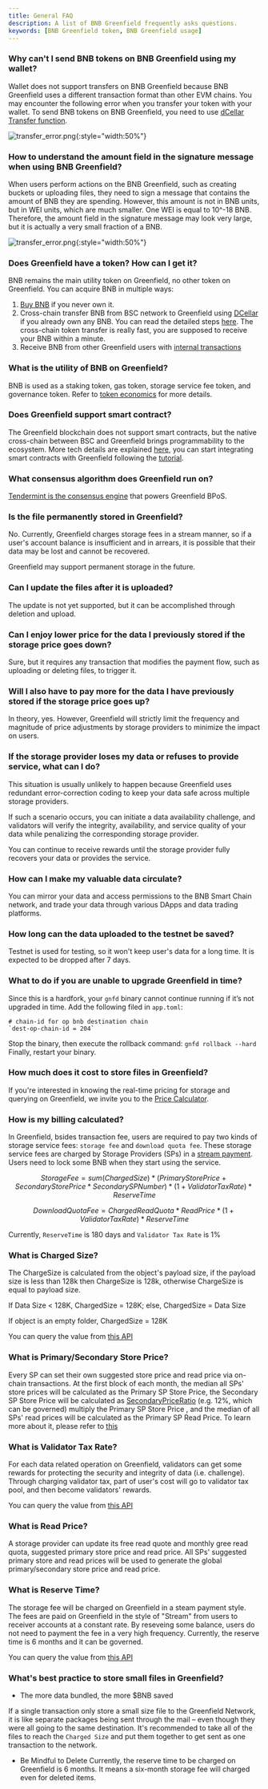 ```yaml
---
title: General FAQ
description: A list of BNB Greenfield frequently asks questions.  
keywords: [BNB Greenfield token, BNB Greenfield usage]
---
```


### Why can't I send BNB tokens on BNB Greenfield using my wallet?
Wallet does not support transfers on BNB Greenfield because BNB Greenfield uses a different transaction format than other EVM chains. You may encounter the following error when you transfer your token with your wallet. To send BNB tokens on BNB Greenfield, you need to use [dCellar Transfer function](token-transfer.md#bnb-transfers-in-greenfield).

![transfer_error.png](../static/img/transfer_error.png){:style="width:50%"}

### How to understand the amount field in the signature message when using BNB Greenfield?
When users perform actions on the BNB Greenfield, such as creating buckets or uploading files, they need to sign a message that contains the amount of BNB they are spending. However, this amount is not in BNB units, but in WEI units, which are much smaller. One WEI is equal to 10^-18 BNB. Therefore, the amount field in the signature message may look very large, but it is actually a very small fraction of a BNB.

![transfer_error.png](../static/img/signature.png){:style="width:50%"}

### Does Greenfield have a token? How can I get it?

BNB remains the main utility token on Greenfield, no other token on Greenfield.
You can acquire BNB in multiple ways:

1. [Buy BNB](https://www.binance.com/en/how-to-buy/bnb) if you never own it.
2. Cross-chain transfer BNB from BSC network to Greenfield using [DCellar](https://dcellar.io/) if you already own any BNB. You can read the detailed steps [here](https://docs.nodereal.io/docs/dcellar-get-started). The cross-chain token transfer is really fast, you are supposed to receive your BNB within a minute.
3. Receive BNB from other Greenfield users with [internal transactions](token-transfer.md#bnb-transfers-in-greenfield)

### What is the utility of BNB on Greenfield?

BNB is used as a staking token, gas token, storage service fee token, and governance token. Refer to [token economics](../core-concept/billing-payment.md#gas-and-fees)
for more details.

### Does Greenfield support smart contract?

The Greenfield blockchain does not support smart contracts, but the native cross-chain between BSC and Greenfield brings programmability to the ecosystem. More tech details are explained [here](../core-concept/cross-chain/programmability.md),
you can start integrating smart contracts with Greenfield following the [tutorial](../for-developers/tutorials/access-control/cross-chain-access-control-by-cmd.md).

### What consensus algorithm does Greenfield run on?

[Tendermint is the consensus engine](https://blog.cosmos.network/tendermint-explained-bringing-bft-based-pos-to-the-public-blockchain-domain-f22e274a0fdb) that powers Greenfield BPoS.

### Is the file permanently stored in Greenfield?

No. Currently, Greenfield charges storage fees in a stream manner, so if a user's account balance is insufficient and in arrears, it is possible that their data may be lost and cannot be recovered.

Greenfield may support permanent storage in the future.

### Can I update the files after it is uploaded?

The update is not yet supported, but it can be accomplished through deletion and upload.

### Can I enjoy lower price for the data I previously stored if the storage price goes down?

Sure, but it requires any transaction that modifies the payment flow, such as uploading or deleting files, to trigger it.

### Will I also have to pay more for the data I have previously stored if the storage price goes up?

In theory, yes. However, Greenfield will strictly limit the frequency and magnitude of price adjustments by storage providers to minimize the impact on users.

### If the storage provider loses my data or refuses to provide service, what can I do?

This situation is usually unlikely to happen because Greenfield uses redundant error-correction coding to keep your data safe across multiple storage providers.

If such a scenario occurs, you can initiate a data availability challenge, and validators will verify the integrity, availability, and service quality of your data while penalizing the corresponding storage provider.

You can continue to receive rewards until the storage provider fully recovers your data or provides the service.

### How can I make my valuable data circulate?

You can mirror your data and access permissions to the BNB Smart Chain network, and trade your data through various DApps and data trading platforms.

### How long can the data uploaded to the testnet be saved?

Testnet is used for testing, so it won't keep user's data for a long time. It is expected to be dropped after 7 days.

### What to do if you are unable to upgrade Greenfield in time?

 Since this is a hardfork, your `gnfd` binary cannot continue running if it’s not upgraded in time. 
 Add the following filed in `app.toml`:
 ```
 # chain-id for op bnb destination chain 
 `dest-op-chain-id = 204`
 ```
 Stop the binary, then execute the rollback command:
 `gnfd rollback --hard`
 Finally, restart your binary.


### How much does it cost to store files in Greenfield?

If you're interested in knowing the real-time pricing for storage and querying on Greenfield, we invite you to the [Price Calculator](https://dcellar.io/pricing-calculator).


### How is my billing calculated?

In Greenfield, bsides transaction fee, users are required to pay two kinds of storage service fees: `storage fee` and `download quota fee`. These storage service fees are charged by Storage Providers (SPs) in a [stream payment](https://github.com/bnb-chain/greenfield/blob/master/docs/modules/billing-and-payment.md). Users need to lock some BNB when they start using the service.

```math
Storage Fee = sum(ChargedSize) * (PrimaryStorePrice + SecondaryStorePrice*SecondarySPNumber) * (1+Validator Tax Rate) * ReserveTime
```

```math
Download Quota Fee = ChargedReadQuota * ReadPrice * (1 + Validator Tax Rate) * ReserveTime
```

Currently,  `ReserveTime` is 180 days and `Validator Tax Rate` is 1%

### What is Charged Size?
The ChargeSize is calculated from the object's payload size, if the payload size is less than 128k then ChargeSize is 128k, otherwise ChargeSize is equal to payload size.

If Data Size < 128K, ChargedSize = 128K; else, ChargedSize = Data Size

If object is an empty folder, ChargedSize = 128K

You can query the value from [this API](https://greenfield-chain.bnbchain.org/openapi#/Query/StorageParams)

### What is Primary/Secondary Store Price?
Every SP can set their own suggested store price and read price via on-chain transactions. At the first block of each month, the median all SPs' store prices will be calculated as the Primary SP Store Price, the Secondary SP Store Price will be calculated as [SecondaryPriceRatio](https://greenfield-chain.bnbchain.org/openapi#/Query/SpParams) (e.g. 12%, which can be governed) multiply the Primary SP Store Price , and the median of all SPs' read prices will be calculated as the Primary SP Read Price. To learn more about it, please refer to [this](https://github.com/bnb-chain/greenfield/blob/master/docs/modules/billing-and-payment.md#storage-fee-price-and-adjustment)

### What is Validator Tax Rate?
For each data related operation on Greenfield, validators can get some rewards for protecting the security and integrity of data (i.e. challenge). Through charging validator tax, part of user's cost will go to validator tax pool, and then become validators' rewards.

You can query the value from [this API](https://greenfield-chain.bnbchain.org/openapi#/Query/PaymentParams)

### What is Read Price?
A storage provider can update its free read quote and monthly gree read quota, suggested primary store price and read price. All SPs' suggested primary store and read prices will be used to generate the global primary/secondary store price and read price.

### What is Reserve Time?
The storage fee will be charged on Greenfield in a steam payment style. The fees are paid on Greenfield in the style of "Stream" from users to receiver accounts at a constant rate. By reseveing some balance, users do not need to payment the fee in a very high frequency. Currently, the reserve time is 6 months and it can be governed.

You can query the value from [this API](https://greenfield-chain.bnbchain.org/openapi#/Query/PaymentParams)

### What's best practice to store small files in Greenfield?

* The more data bundled, the more $BNB saved

If a single transaction only store a small size file to the Greenfield Network, it is like separate packages being sent through the mail – even though they were all going to the same destination. It's recommended to take all of the files to reach the `Charged Size` and put them together to get sent as one transaction to the network.

* Be Mindful to Delete
  Currently, the reserve time to be charged on Greenfield is 6 months. It means a six-month storage fee will charged even for deleted items.
